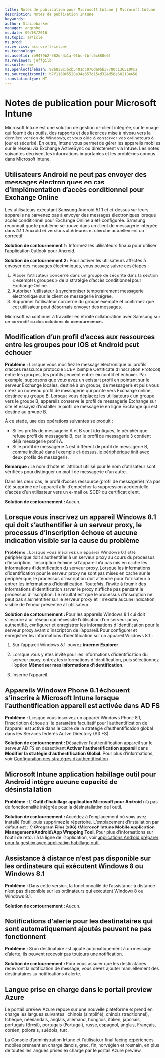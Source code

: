 ```yaml
---
title: Notes de publication pour Microsoft Intune | Microsoft Intune
description: Notes de publication Intune
keywords: 
author: Staciebarker
manager: angrobe
ms.date: 09/08/2016
ms.topic: article
ms.prod: 
ms.service: microsoft-intune
ms.technology: 
ms.assetid: db9479b2-582d-4a1a-9fbc-fbfc6c680e6f
ms.reviewer: jeffgilb
ms.suite: ems
ms.openlocfilehash: 98b838c3bcb5401dc070da9bb37780c1365109c1
ms.sourcegitcommit: b7f116805520a34e657d15ad324d50e60218e658
translationtype: MT
---
```

# Notes de publication pour Microsoft Intune
Microsoft Intune est une solution de gestion de client intégrée, sur le nuage qui fournit des outils, des rapports et des licences mise à niveau vers la dernière version de Windows, et vous aide à conserver vos ordinateurs à jour et sécurisé. En outre, Intune vous permet de gérer les appareils mobiles sur le réseau via Exchange ActiveSync ou directement via Intune. Les notes suivantes décrivent les informations importantes et les problèmes connus dans Microsoft Intune.


## Utilisateurs Android ne peut pas envoyer des messages électroniques en cas d’implémentation d’accès conditionnel pour Exchange Online

Les utilisateurs exécutant Samsung Android 5.1.1 et ci-dessus sur leurs appareils ne parvenez pas à envoyer des messages électroniques lorsque accès conditionnel pour Exchange Online a été configurée. Samsung reconnaît que le problème se trouve dans un client de messagerie intégrée dans 5.1.1 Android et versions ultérieures et cherche actuellement un correctif.

**Solution de contournement 1 :** Informez les utilisateurs finaux pour utiliser l’application Outlook pour Android.

**Solution de contournement 2 :** Pour activer les utilisateurs affectés à envoyer des messages électroniques, vous pouvez suivre ces étapes :

1. Placer l’utilisateur concerné dans un groupe de sécurité dans la section « exemptés groupes » de la stratégie d’accès conditionnel pour Exchange Online.
2. Autoriser l’utilisateur à synchroniser temporairement messagerie électronique sur le client de messagerie intégrée.
3. Supprimer l’utilisateur concerné du groupe exempté et confirmez que cet utilisateur peut désormais envoyer des messages.

Microsoft va continuer à travailler en étroite collaboration avec Samsung sur un correctif ou des solutions de contournement.



## Modification d’un profil d’accès aux ressources entre les groupes pour iOS et Android peut échouer
**Problème :** Lorsque vous modifiez le message électronique ou profils d’accès ressource protocole SCEP (Simple Certificate d’inscription Protocol) entre les groupes, les profils peuvent entrer en conflit et échouer. Par exemple, supposons que vous avez un existant profil en pointant sur le serveur Exchange locales, destiné à un groupe, de messagerie et puis vous créez un nouveau profil de messagerie qui pointe vers Exchange online, destinée au groupe B. Lorsque vous déplacez les utilisateurs d’un groupe vers le groupe B, appareils conserve le profil de messagerie Exchange sur site et essayez d’installer le profil de messagerie en ligne Exchange qui est destiné au groupe B.

À ce stade, une des opérations suivantes se produit : 
* Si les profils de messagerie A et B sont identiques, le périphérique refuse profil de messagerie B, car le profil de messagerie B contient déjà messagerie profil A.
* Si le profil de messagerie A est différent de profil de messagerie B, comme indiqué dans l’exemple ci-dessus, le périphérique finit avec deux profils de messagerie.

**Remarque :** Le nom d’hôte et l’attribut utilisé pour le nom d’utilisateur sont vérifiées pour distinguer un profil de messagerie d’un autre.

Dans les deux cas, le profil d’accès ressource (profil de messagerie) n'a pas été supprimé de l’appareil afin d’empêcher la suppression accidentelle d’accès d’un utilisateur vers un e-mail ou SCEP du certificat client.

**Solution de contournement :** Aucun.

## Lorsque vous inscrivez un appareil Windows 8.1 qui doit s’authentifier à un serveur proxy, le processus d’inscription échoue et aucune indication visible sur la cause du problème
**Problème :** Lorsque vous inscrivez un appareil Windows 8.1 et le périphérique doit s’authentifier à un serveur proxy au cours du processus d’inscription, l’inscription échoue si l’appareil n’a pas mis en cache les informations d’identification du serveur proxy. Lorsque les informations d’identification pour le serveur proxy ne sont pas mises en cache sur le périphérique, le processus d’inscription doit attendre pour l’utilisateur à entrer les informations d’identification. Toutefois, l’invite à fournir des informations d’identification server le proxy n’affiche pas pendant le processus d’inscription. Le résultat est que le processus d’inscription ne peut pas s’authentifier sur le serveur proxy et il n’existe aucune indication visible de l’erreur présentée à l’utilisateur.

**Solution de contournement :** Pour les appareils Windows 8.1 qui doit s’inscrire à un réseau qui nécessite l’utilisation d’un serveur proxy authentifié, configurer et enregistrer les informations d’identification pour le serveur proxy avant d’inscription de l’appareil. Pour configurer et enregistrer les informations d’identification sur un appareil Windows 8.1 :

1.  Sur l’appareil Windows 8.1, ouvrez **Internet Explorer**.

2.  Lorsque vous y êtes invité pour les informations d’identification du serveur proxy, entrez les informations d’identification, puis sélectionnez l’option **Mémoriser mes informations d’identification**.

3.  Inscrire l’appareil.

## Appareils Windows Phone 8.1 échouent s’inscrire à Microsoft Intune lorsque l’authentification appareil est activée dans AD FS
**Problème :** Lorsque vous inscrivez un appareil Windows Phone 8.1, l’inscription échoue si le paramètre facultatif pour l’authentification de l’appareil est activé dans le cadre de la stratégie d’authentification global dans les Services fédérés Active Directory (AD FS).

**Solution de contournement :** Désactiver l’authentification appareil sur le serveur AD FS en désactivant **Activer l’authentification appareil** dans **Modifier la stratégie d’authentification Global**. Pour plus d’informations, voir [Configuration des stratégies d’authentification](http://technet.microsoft.com/library/dn486781.aspx)


## Microsoft Intune application habillage outil pour Android intègre aucune capacité de désinstallation
**Problème :** L' **Outil d’habillage application Microsoft pour Android** n’a pas de fonctionnalité intégrée pour la désinstallation de l’outil.

**Solution de contournement :** Accédez à l’emplacement où vous avez installé l’outil, puis supprimez le répertoire. L’emplacement d’installation par défaut est : **C:\Program Files (x86) \Microsoft Intune Mobile Application Management\Android\App Wrapping Tool**. Pour plus d’informations sur l’outil de retour à la ligne de l’application, voir [applications Android préparer pour la gestion avec application habillage outil](/intune/deploy-use/prepare-android-apps-for-mobile-application-management-with-the-microsoft-intune-app-wrapping-tool).

## Assistance à distance n’est pas disponible sur les ordinateurs qui exécutent Windows 8 ou Windows 8.1
**Problème :** Dans cette version, la fonctionnalité de l’assistance à distance n’est pas disponible sur les ordinateurs qui exécutent Windows 8 ou Windows 8.1.

**Solution de contournement :** Aucun.

## Notifications d’alerte pour les destinataires qui sont automatiquement ajoutés peuvent ne pas fonctionnent
**Problème :** Si un destinataire est ajouté automatiquement à un message d’alerte, ils peuvent recevoir pas toujours une notification.

**Solution de contournement :** Pour vous assurer que les destinataires recevront la notification de message, vous devez ajouter manuellement des destinataires au notifications d’alerte.

## Langue prise en charge dans le portail preview Azure
Le portail preview Azure repose sur une nouvelle plateforme et prend en charge les langues suivantes : chinois (simplifié), chinois (traditionnel), tchèque, néerlandais, anglais, allemand, hongrois, italien, japonais, portugais (Brésil), portugais (Portugal), russe, espagnol, anglais, Français, coréen, polonais, suédois, turc.

La Console d’administration Intune et l’utilisateur final facing expériences mobiles prennent en charge danois, grec, fin, norvégien et roumain, en plus de toutes les langues prises en charge par le portail Azure preview.
